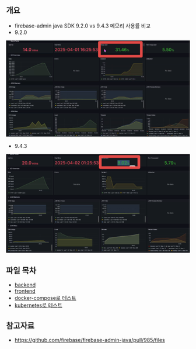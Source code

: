 ## 개요

* firebase-admin java SDK 9.2.0 vs 9.4.3 메모리 사용률 비교
* 9.2.0

![](./imgs/old_version.png)

* 9.4.3

![](./imgs/new_version.png)

## 파일 목차

* [backend](./backend/)
* [frontend](./frontend/)
* [docker-compose로 테스트](./docker/)
* [kubernetes로 테스트](./kubernetes/)

## 참고자료

* https://github.com/firebase/firebase-admin-java/pull/985/files
